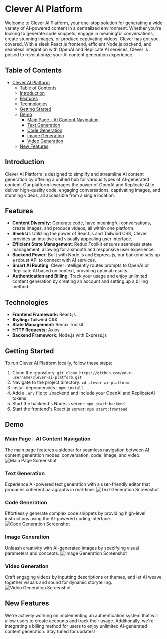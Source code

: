 # Clever AI Platform

Welcome to Clever AI Platform, your one-stop solution for generating a wide variety of AI-powered content in a centralized environment. Whether you're looking to generate code snippets, engage in meaningful conversations, create stunning images, or produce captivating videos, Clever has got you covered. With a sleek React.js frontend, efficient Node.js backend, and seamless integration with OpenAI and Replicate AI services, Clever is poised to revolutionize your AI content generation experience.

## Table of Contents

- [Clever AI Platform](#clever-ai-platform)
  - [Table of Contents](#table-of-contents)
  - [Introduction](#introduction)
  - [Features](#features)
  - [Technologies](#technologies)
  - [Getting Started](#getting-started)
  - [Demo](#demo)
    - [Main Page - AI Content Navigation](#main-page---ai-content-navigation)
    - [Text Generation](#text-generation)
    - [Code Generation](#code-generation)
    - [Image Generation](#image-generation)
    - [Video Generation](#video-generation)
  - [New Features](#new-features)

## Introduction

Clever AI Platform is designed to simplify and streamline AI content generation by offering a unified hub for various types of AI-generated content. Our platform leverages the power of OpenAI and Replicate AI to deliver high-quality code, engaging conversations, captivating images, and stunning videos, all accessible from a single location.

## Features

- **Content Diversity**: Generate code, have meaningful conversations, create images, and produce videos, all within one platform.
- **Sleek UI**: Utilizing the power of React.js and Tailwind CSS, Clever provides an intuitive and visually appealing user interface.
- **Efficient State Management**: Redux Toolkit ensures seamless state management, allowing for a smooth and responsive user experience.
- **Backend Power**: Built with Node.js and Express.js, our backend sets up a robust API to connect with AI services.
- **Smart AI Routing**: Clever intelligently routes prompts to OpenAI or Replicate AI based on context, providing optimal results.
- **Authentication and Billing**: Track your usage and enjoy unlimited content generation by creating an account and setting up a billing method.

## Technologies

- **Frontend Framework:** React.js
- **Styling:** Tailwind CSS
- **State Management:** Redux Toolkit
- **HTTP Requests:** Axios
- **Backend Framework:** Node.js with Express.js

## Getting Started

To run Clever AI Platform locally, follow these steps:

1. Clone the repository: `git clone https://github.com/your-username/clever-ai-platform.git`
2. Navigate to the project directory: `cd clever-ai-platform`
3. Install dependencies : `npm install`
4. Add a `.env` file to ./backend and include your OpenAI and ReplicateAI tokens
5. Start the backend's Node.js server: `npm start:backend`
6. Start the frontend's React.js server: `npm start:frontend`

## Demo

### Main Page - AI Content Navigation

The main page features a sidebar for seamless navigation between AI content generation modes: conversation, code, image, and video.
![Main Page Screenshot](https://drive.google.com/file/d/1dWJ1g9giWYxBni9kRvOtixou7hLD_KdT/view?usp=drive_link)

### Text Generation

Experience AI-powered text generation with a user-friendly editor that produces coherent paragraphs in real-time.
![Text Generation Screenshot](https://drive.google.com/file/d/12H9hJfvL4D_3KFYKoAHdy-FIyUg5cZdz/view?usp=drive_link)

### Code Generation

Effortlessly generate complex code snippets by providing high-level instructions using the AI-powered coding interface.
![Code Generation Screenshot](https://drive.google.com/file/d/1xmeoOkQbpsaqq3VTWHWdW-uQFYR7hN2G/view?usp=drive_link)

### Image Generation

Unleash creativity with AI-generated images by specifying visual parameters and concepts.
![Image Generation Screenshot](https://drive.google.com/file/d/173WWlb3F2oqitySK1DutI2wSFTQ--YQo/view?usp=drive_link)

### Video Generation

Craft engaging videos by inputting descriptions or themes, and let AI weave together visuals and sound for dynamic storytelling.
![Video Generation Screenshot](https://drive.google.com/file/d/1zD54iDdfd4HI2ucU1HJ2htpcP0Q36I8_/view?usp=drive_link)

## New Features

We're actively working on implementing an authentication system that will allow users to create accounts and track their usage. Additionally, we're integrating a billing method for users to enjoy unlimited AI-generated content generation. Stay tuned for updates!
